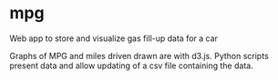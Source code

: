 mpg
===

Web app to store and visualize gas fill-up data for a car

Graphs of MPG and miles driven drawn are with d3.js. 
Python scripts present data and allow updating of a csv file containing the data.
